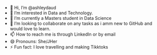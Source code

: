 - 👋 Hi, I’m @ashleydaud
- 👀 I’m interested in Data and Technology.
- 🌱 I’m currently a Masters student in Data Science 
- 💞️ I’m looking to collaborate on  any tasks as i amm new to GitHub and would love to learn.
- 📫 How to reach me is through LinkedIn or by email 
- 😄 Pronouns: She/JHer 
- ⚡ Fun fact: I love travelling and making Tikktoks 

<!---
ashleydaud/ashleydaud is a ✨ special ✨ repository because its `README.md` (this file) appears on your GitHub profile.
You can click the Preview link to take a look at your changes.
--->

